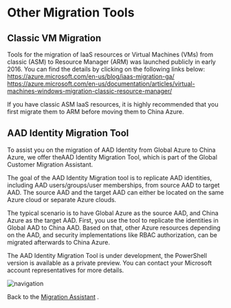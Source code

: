 <properties
	pageTitle="Global Customer Playbook other-migration-tools"
	description="Global Customer Playbook other-migration-tools"
	services="global-customer-playbook"
	documentationCenter=""
	authors="jtong"
	manager="edwinc"
	editor=""
	tags="global-customer-playbook"/>

<tags
	ms.service="global-customer-playbook"
	ms.workload=""
	ms.tgt_pltfrm=""
	ms.devlang="na"
	ms.topic="article"
	ms.date="11/21/2016"
	wacn.date="11/21/2016"
	wacn.lang="en" 
	ms.author="jtong"/>


# Other Migration Tools

## Classic VM Migration

Tools for the migration of IaaS resources or Virtual Machines (VMs) from classic (ASM) to Resource Manager (ARM) was launched publicly in early 2016. You can find the details by clicking on the following links below:
https://azure.microsoft.com/en-us/blog/iaas-migration-ga/
https://azure.microsoft.com/en-us/documentation/articles/virtual-machines-windows-migration-classic-resource-manager/
 
If you have classic ASM IaaS resources, it is highly recommended that you first migrate them to ARM before moving them to China Azure.

## AAD Identity Migration Tool

To assist you on the migration of AAD Identity from Global Azure to China Azure, we offer theAAD Identity Migration Tool, which is part of the Global Customer Migration Assistant.
 
The goal of the AAD Identity Migration tool is to replicate AAD identities, including AAD users/groups/user memberships, from source AAD to target AAD. The source AAD and the target AAD can either be located on the same Azure cloud or separate Azure clouds. 
 
The typical scenario is to have Global Azure as the source AAD, and China Azure as the target AAD. First, you use the tool to replicate the identities in Global AAD to China AAD.  Based on that, other Azure resources depending on the AAD, and security implementations like RBAC authorization, can be migrated afterwards to China Azure.
 
The AAD Identity Migration Tool is under development, the PowerShell version is available as a private preview. You can contact your Microsoft account representatives for more details.

![navigation](/solutions/global-customer/media/navigation.png)

Back to the [Migration Assistant](/solutions/global-customer/migration-assistant/) .

